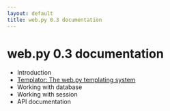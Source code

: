 ```yaml
---
layout: default
title: web.py 0.3 documentation
---
```


# web.py 0.3 documentation


* Introduction
* [Templator: The web.py templating system](/docs/0.3/templator)
* Working with database
* Working with session
* API documentation